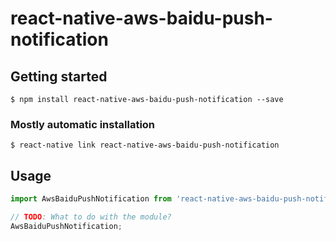 # react-native-aws-baidu-push-notification

## Getting started

`$ npm install react-native-aws-baidu-push-notification --save`

### Mostly automatic installation

`$ react-native link react-native-aws-baidu-push-notification`

## Usage
```javascript
import AwsBaiduPushNotification from 'react-native-aws-baidu-push-notification';

// TODO: What to do with the module?
AwsBaiduPushNotification;
```
